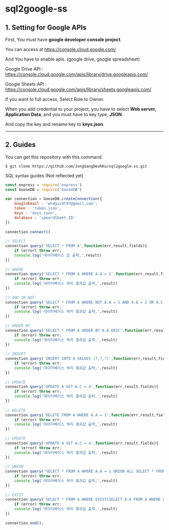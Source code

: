 # sql2google-ss

## 1. Setting for Google APIs

First, You must have **google developer console project**.

You can access at https://console.cloud.google.com/

And You have to enable apis. (google drive, google spreadsheet)

Google Drive API : https://console.cloud.google.com/apis/library/drive.googleapis.com/

Google Sheets API : https://console.cloud.google.com/apis/library/sheets.googleapis.com/

If you want to full access, Select Role to Owner.

When you add credential to your project, you have to select **Web server, Application Data**, and you must have to key type, **JSON**.

And copy the key and rename key to **keys.json**.

---

## 2. Guides

You can get this repository with this command.

```
$ git clone https://github.com/JongGangDeokKu/sql2google-ss.git
```

SQL syntax guides (Not reflected yet)

``` js
const express = require('express')
const GooseDB = require('GooseDB')
​
var connection = GooseDB.createConnection({
    GoogleEmail : 'whdgusdl97@gmail.com',
    token : 'token.json',
    keys : 'keys.json',
    database : 'speardSheet_ID'
})
​
connection.connect()
​
// SELECT
connection.query('SELECT * FROM A',function(err,result,fields){
    if (error) throw err;
    console.log('데이터베이스 값 출력,',result)
})
​
// WHERE
connection.query('SELECT * FROM A WHERE A.A = 1',function(err,result,fields){
    if (error) throw err;
    console.log('데이터베이스 쿼리 결과값 출력,',result)
})
​
// AND OR NOT
connection.query('SELECT * FROM A WHERE NOT A.A = 1 AND A.B = 2 OR A.C = 3',function(err,result,fields){
    if (error) throw err;
    console.log('데이터베이스 쿼리 결과값 출력,',result)
})
​
// ORDER BY
connection.query('SELECT * FROM A ORDER BY A.A DESC',function(err,result,fields){
    if (error) throw err;
    console.log('데이터베이스 쿼리 결과값 출력,',result)
})
​
// INSERT
connection.query('INSERT INTO A VALUES (?,?,?)',function(err,result,fields){
    if (error) throw err;
    console.log('데이터베이스 쿼리 결과값 출력,',result)
})
​
// UPDATE
connection.query('UPDATE A SET A.C = 4',function(err,result,fields){
    if (error) throw err;
    console.log('데이터베이스 쿼리 결과값 출력,',result)
})
​
// DELETE
connection.query('DELETE FROM A WHERE A.A = 1',function(err,result,fields){
    if (error) throw err;
    console.log('데이터베이스 쿼리 결과값 출력,',result)
})
​
// UPDATE
connection.query('UPDATE A SET A.C = 4',function(err,result,fields){
    if (error) throw err;
    console.log('데이터베이스 쿼리 결과값 출력,',result)
})
​
// UNION
connection.query('SELECT * FROM A WHERE A.A = 1 UNION ALL SELECT * FROM B WHERE B.A = 1',function(err,result,fields){
    if (error) throw err;
    console.log('데이터베이스 쿼리 결과값 출력,',result)
})
​
// EXIST
connection.query('SELECT * FROM A WHERE EXIST(SELECT A.A FROM A WHERE A.A=1',function(err,result,fields){
    if (error) throw err;
    console.log('데이터베이스 쿼리 결과값 출력,',result)
})
​
connection.end();
```
